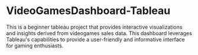 # VideoGamesDashboard-Tableau
This is a beginner tableau project that provides interactive visualizations and insights derived from videogames sales data. This dashboard leverages Tableau's capabilities to provide a user-friendly and informative interface for gaming enthusiasts.
